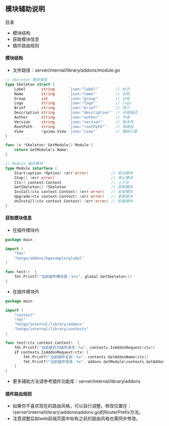 ## 模块辅助说明

目录

- 模块结构
- 获取模块信息
- 插件路由规则


#### 模块结构
- 文件路径：server/internal/library/addons/module.go
```go
// Skeleton 模块骨架
type Skeleton struct {
    Label       string      `json:"label"`       // 标识
    Name        string      `json:"name"`        // 名称
    Group       int         `json:"group"`       // 分组
    Logo        string      `json:"logo"`        // logo
    Brief       string      `json:"brief"`       // 简介
    Description string      `json:"description"` // 详细描述
    Author      string      `json:"author"`      // 作者
    Version     string      `json:"version"`     // 版本号
    RootPath    string      `json:"rootPath"`    // 根路径
    View        *gview.View `json:"view"`        // 模板引擎
}

func (s *Skeleton) GetModule() Module {
	return GetModule(s.Name)
}

// Module 插件模块
type Module interface {
    Start(option *Option) (err error)          // 启动模块
    Stop() (err error)                         // 停止模块
    Ctx() context.Context                      // 上下文
    GetSkeleton() *Skeleton                    // 获取模块
    Install(ctx context.Context) (err error)   // 安装模块
    Upgrade(ctx context.Context) (err error)   // 更新模块
    UnInstall(ctx context.Context) (err error) // 卸载模块
}
```

#### 获取模块信息

- 在插件模块内
```go
package main

import (
	"fmt"
	"hotgo/addons/hgexample/global"
)

func test()  {
	fmt.Printf("当前插件模块是：%+v", global.GetSkeleton())
}
```

- 在插件模块外
```go
package main

import (
	"context"
	"fmt"
	"hotgo/internal/library/addons"
	"hotgo/internal/library/contexts"
)

func test(ctx context.Context)  {
	fmt.Printf("当前是否为插件请求：%v", contexts.IsAddonRequest(ctx))
	if contexts.IsAddonRequest(ctx) {
		fmt.Printf("当前插件名称：%v", contexts.GetAddonName(ctx))
		fmt.Printf("当前插件信息：%v", addons.GetModule(contexts.GetAddonName(ctx)))
	}
}
```

- 更多辅助方法请参考插件功能库：server/internal/library/addons

#### 插件路由规则
- 如果你不喜欢现在的路由风格，可以自行调整。修改位置在：\server\internal\library\addons\addons.go的RouterPrefix方法。 
- 注意调整后如web前端页面中如有之前的路由风格也需同步修改。
